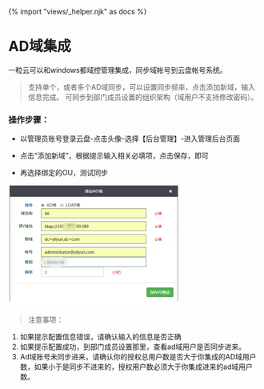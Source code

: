 {% import "views/_helper.njk" as docs %}

# AD域集成

一粒云可以和windows都域控管理集成，同步域帐号到云盘帐号系统。

> 支持单个，或者多个AD域同步，可以设置同步频率，点击添加新域，输入信息完成。
可同步到部门成员设置的组织架构（域用户不支持修改密码）。

### 操作步骤：
* 以管理员账号登录云盘-点击头像-选择【后台管理】-进入管理后台页面

* 点击“添加新域”，根据提示输入相关必填项，点击保存，即可

* 再选择绑定的OU，测试同步

<img src="images/ad.jpeg" class="img-responsive" alt="">



>注意事项：
1. 如果提示配置信息错误，请确认输入的信息是否正确
2. 如果提示配置成功，到部门成员设置那里，查看ad域用户是否同步进来。
3. Ad域账号未同步进来，请确认你的授权总用户数是否大于你集成的AD域用户数，如果小于是同步不进来的，授权用户数必须大于你集成进来的ad域用户数。
